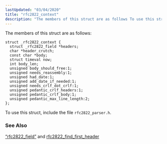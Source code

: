 ```yaml
---
lastUpdated: "03/04/2020"
title: "rfc2822_context"
description: "The members of this struct are as follows To use this struct include the file rfc 2822 parser h Section 68 67 rfc 2822 field and rfc 2822 find first header..."
---
```


The members of this struct are as follows:

```
struct _rfc2822_context {
  struct _rfc2822_field *headers;
  char *header_crutch;
  const char *body;
  struct timeval now;
  int body_len;
  unsigned body_should_free:1;
  unsigned needs_reassembly:1;
  unsigned had_date:1;
  unsigned add_date_if_needed:1;
  unsigned needs_crlf_dot_crlf:1;
  unsigned pedantic_crlf_headers:1;
  unsigned pedantic_crlf_body:1;
  unsigned pedantic_max_line_length:2;
};
```

To use this struct, include the file `rfc2822_parser.h`.

### <a name="idp34505104"></a> See Also

[“rfc2822_field”](/momentum/3/3-api/structs-rfc-2822-field) and [rfc2822_find_first_header](/momentum/3/3-api/apis-rfc-2822-find-first-header)